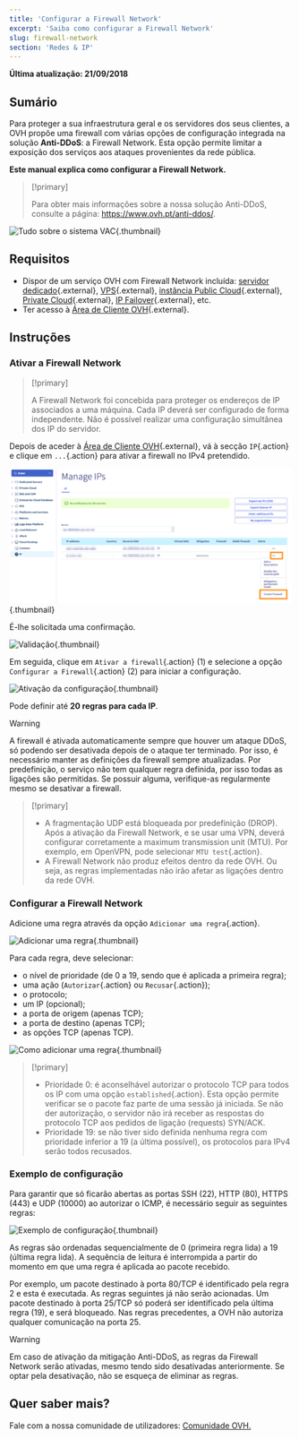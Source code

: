 ```yaml
---
title: 'Configurar a Firewall Network'
excerpt: 'Saiba como configurar a Firewall Network'
slug: firewall-network
section: 'Redes & IP'
---
```


**Última atualização: 21/09/2018**

## Sumário

Para proteger a sua infraestrutura geral e os servidores dos seus clientes, a OVH propõe uma firewall com várias opções de configuração integrada na solução **Anti-DDoS**: a Firewall Network. Esta opção permite limitar a exposição dos serviços aos ataques provenientes da rede pública.

**Este manual explica como configurar a Firewall Network.**


> [!primary]
>
> Para obter mais informações sobre a nossa solução Anti-DDoS, consulte a página: <https://www.ovh.pt/anti-ddos/>.
> 

![ Tudo sobre o sistema VAC](images/vac-inside.png){.thumbnail}


## Requisitos

- Dispor de um serviço OVH com Firewall Network incluída: [servidor dedicado](https://www.ovh.pt/servidores_dedicados/){.external}, [VPS](https://www.ovh.pt/vps/){.external}, [instância Public Cloud](https://www.ovh.pt/public-cloud/instances/){.external}, [Private Cloud](https://www.ovh.pt/private-cloud/){.external}, [IP Failover](https://www.ovh.pt/servidores_dedicados/ip_failover.xml){.external}, etc.
- Ter acesso à [Área de Cliente OVH](https://www.ovh.com/auth/?action=gotomanager&from=https://www.ovh.pt/&ovhSubsidiary=pt){.external}.


## Instruções

### Ativar a Firewall Network

> [!primary]
>
> A Firewall Network foi concebida para proteger os endereços de IP associados a uma máquina. Cada IP deverá ser configurado de forma independente. Não é possível realizar uma configuração simultânea dos IP do servidor.
> 

Depois de aceder à [Área de Cliente OVH](https://www.ovh.com/auth/?action=gotomanager&from=https://www.ovh.pt/&ovhSubsidiary=pt){.external}, vá à secção `IP`{.action} e clique em `...`{.action} para ativar a firewall no IPv4 pretendido.

![Ativação da Firewall Network](images/firewall_creation.png){.thumbnail}

É-lhe solicitada uma confirmação.

![Validação](images/creationvalid.png){.thumbnail}

Em seguida, clique em `Ativar a firewall`{.action} (1) e selecione a opção `Configurar a Firewall`{.action} (2) para iniciar a configuração.

![Ativação da configuração ](images/activationconfig.png){.thumbnail}

Pode definir até **20 regras para cada IP**.

> [!warning]
>
> A firewall é ativada automaticamente sempre que houver um ataque DDoS, só podendo ser desativada depois de o ataque ter terminado. Por isso, é necessário manter as definições da firewall sempre atualizadas.
> Por predefinição, o serviço não tem qualquer regra definida, por isso todas as ligações são permitidas.
> Se possuir alguma, verifique-as regularmente mesmo se desativar a firewall.
> 


> [!primary]
>
> - A fragmentação UDP está bloqueada por predefinição (DROP). Após a ativação da Firewall Network, e se usar uma VPN, deverá configurar corretamente a maximum transmission unit (MTU). Por exemplo, em OpenVPN, pode selecionar `MTU test`{.action}.
> - A Firewall Network não produz efeitos dentro da rede OVH. Ou seja, as regras implementadas não irão afetar as ligações dentro da rede OVH.
>


### Configurar a Firewall Network

Adicione uma regra através da opção  `Adicionar uma regra`{.action}.

![Adicionar uma regra](images/ajoutregle1.png){.thumbnail}

Para cada regra, deve selecionar:

- o nível de prioridade (de 0 a 19, sendo que é aplicada a primeira regra);
- uma ação (`Autorizar`{.action} ou `Recusar`{.action});
- o protocolo;
- um IP (opcional);
- a porta de origem (apenas TCP);
- a porta de destino (apenas TCP);
- as opções TCP (apenas TCP).

![Como adicionar uma regra](images/ajoutregle4.png){.thumbnail}


> [!primary]
>
> - Prioridade 0: é aconselhável autorizar o protocolo TCP para todos os IP com uma opção `established`{.action}. Esta opção permite verificar se o pacote faz parte de uma sessão já iniciada. Se não der autorização, o servidor não irá receber as respostas do protocolo TCP aos pedidos de ligação (requests) SYN/ACK.
> - Prioridade 19: se não tiver sido definida nenhuma regra com prioridade inferior a 19 (a última possível), os protocolos para IPv4 serão todos recusados.
> 

### Exemplo de configuração

Para garantir que só ficarão abertas as portas SSH (22), HTTP (80), HTTPS (443) e UDP (10000) ao autorizar o ICMP, é necessário seguir as seguintes regras:

![Exemplo de configuração](images/exemple.png){.thumbnail}

As regras são ordenadas sequencialmente de 0 (primeira regra lida) a 19 (última regra lida). A sequência de leitura é interrompida a partir do momento em que uma regra é aplicada ao pacote recebido.

Por exemplo, um pacote destinado à porta 80/TCP é identificado pela regra 2 e esta é executada. As regras seguintes já não serão acionadas. Um pacote destinado à porta 25/TCP só poderá ser identificado pela última regra (19), e será bloqueado. Nas regras precedentes, a OVH não autoriza qualquer comunicação na porta 25.

> [!warning]
>
> Em caso de ativação da mitigação Anti-DDoS, as regras da Firewall Network serão ativadas, mesmo tendo sido desativadas anteriormente. Se optar  pela desativação, não se esqueça de eliminar as regras.
> 

## Quer saber mais?

Fale com a nossa comunidade de utilizadores: [Comunidade OVH.](https://community.ovh.com/en/)